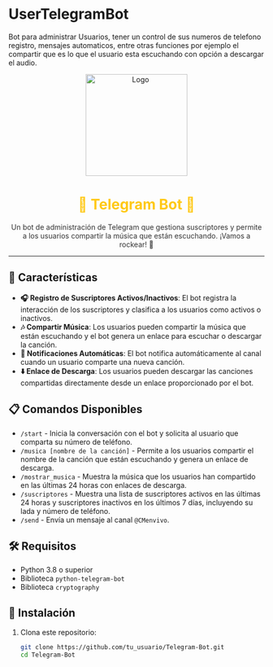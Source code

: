 # UserTelegramBot
Bot para administrar Usuarios, tener un control de sus numeros de telefono registro, mensajes automaticos, entre otras funciones por ejemplo el compartir que es lo que el usuario esta escuchando con opción a descargar el audio.
<div align="center">
  <img src="https://user-images.githubusercontent.com/your-logo.png" alt="Logo" width="200">
  <h1 style="color:#FFC918;">🎉 Telegram Bot 🎉</h1>
  <p style="color:#333333;">
    Un bot de administración de Telegram que gestiona suscriptores y permite a los usuarios compartir la música que están escuchando. ¡Vamos a rockear! 🎸
  </p>
</div>

---

## 🌟 Características

- **🎧 Registro de Suscriptores Activos/Inactivos**: El bot registra la interacción de los suscriptores y clasifica a los usuarios como activos o inactivos.
- **🎶 Compartir Música**: Los usuarios pueden compartir la música que están escuchando y el bot genera un enlace para escuchar o descargar la canción.
- **🔔 Notificaciones Automáticas**: El bot notifica automáticamente al canal cuando un usuario comparte una nueva canción.
- **⬇️ Enlace de Descarga**: Los usuarios pueden descargar las canciones compartidas directamente desde un enlace proporcionado por el bot.

## 📋 Comandos Disponibles

- `/start` - Inicia la conversación con el bot y solicita al usuario que comparta su número de teléfono.
- `/musica [nombre de la canción]` - Permite a los usuarios compartir el nombre de la canción que están escuchando y genera un enlace de descarga.
- `/mostrar_musica` - Muestra la música que los usuarios han compartido en las últimas 24 horas con enlaces de descarga.
- `/suscriptores` - Muestra una lista de suscriptores activos en las últimas 24 horas y suscriptores inactivos en los últimos 7 días, incluyendo su lada y número de teléfono.
- `/send` - Envía un mensaje al canal `@CMenvivo`.

## 🛠️ Requisitos

- Python 3.8 o superior
- Biblioteca `python-telegram-bot`
- Biblioteca `cryptography`

## 🚀 Instalación

1. Clona este repositorio:
   ```sh
   git clone https://github.com/tu_usuario/Telegram-Bot.git
   cd Telegram-Bot
